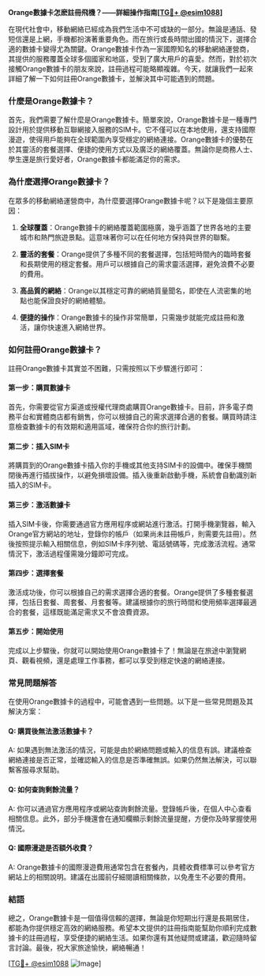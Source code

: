 **Orange數據卡怎麽註冊飛機？——詳細操作指南[[TG💪+ @esim1088](https://t.me/s/esim1088)]**

在現代社會中，移動網絡已經成為我們生活中不可或缺的一部分。無論是通話、發短信還是上網，手機都扮演著重要角色。而在旅行或長時間出國的情況下，選擇合適的數據卡變得尤為關鍵。Orange數據卡作為一家國際知名的移動網絡運營商，其提供的服務覆蓋全球多個國家和地區，受到了廣大用戶的喜愛。然而，對於初次接觸Orange數據卡的朋友來說，註冊過程可能略顯複雜。今天，就讓我們一起來詳細了解一下如何註冊Orange數據卡，並解決其中可能遇到的問題。

### **什麼是Orange數據卡？**

首先，我們需要了解什麼是Orange數據卡。簡單來說，Orange數據卡是一種專門設計用於提供移動互聯網接入服務的SIM卡。它不僅可以在本地使用，還支持國際漫遊，使得用戶能夠在全球範圍內享受穩定的網絡連接。Orange數據卡的優勢在於其靈活的套餐選擇、便捷的使用方式以及廣泛的網絡覆蓋。無論你是商務人士、學生還是旅行愛好者，Orange數據卡都能滿足你的需求。

### **為什麼選擇Orange數據卡？**

在眾多的移動網絡運營商中，為什麼要選擇Orange數據卡呢？以下是幾個主要原因：

1. **全球覆蓋**：Orange數據卡的網絡覆蓋範圍極廣，幾乎涵蓋了世界各地的主要城市和熱門旅遊景點。這意味著你可以在任何地方保持與世界的聯繫。
   
2. **靈活的套餐**：Orange提供了多種不同的套餐選擇，包括短時間內的臨時套餐和長期使用的穩定套餐。用戶可以根據自己的需求靈活選擇，避免浪費不必要的費用。

3. **高品質的網絡**：Orange以其穩定可靠的網絡質量聞名，即使在人流密集的地點也能保證良好的網絡體驗。

4. **便捷的操作**：Orange數據卡的操作非常簡單，只需幾步就能完成註冊和激活，讓你快速進入網絡世界。

### **如何註冊Orange數據卡？**

註冊Orange數據卡其實並不困難，只需按照以下步驟進行即可：

#### **第一步：購買數據卡**
首先，你需要從官方渠道或授權代理商處購買Orange數據卡。目前，許多電子商務平台和實體商店都有銷售，你可以根據自己的需求選擇合適的套餐。購買時請注意檢查數據卡的有效期和適用區域，確保符合你的旅行計劃。

#### **第二步：插入SIM卡**
將購買到的Orange數據卡插入你的手機或其他支持SIM卡的設備中。確保手機關閉後再進行插拔操作，以避免損壞設備。插入後重新啟動手機，系統會自動識別新插入的SIM卡。

#### **第三步：激活數據卡**
插入SIM卡後，你需要通過官方應用程序或網站進行激活。打開手機瀏覽器，輸入Orange官方網站的地址，登錄你的帳戶（如果尚未註冊帳戶，則需要先註冊）。然後按照提示輸入相關信息，例如SIM卡序列號、電話號碼等，完成激活流程。通常情況下，激活過程僅需幾分鐘即可完成。

#### **第四步：選擇套餐**
激活成功後，你可以根據自己的需求選擇合適的套餐。Orange提供了多種套餐選擇，包括日套餐、周套餐、月套餐等。建議根據你的旅行時間和使用頻率選擇最適合的套餐，這樣既能滿足需求又不會浪費資源。

#### **第五步：開始使用**
完成以上步驟後，你就可以開始使用Orange數據卡了！無論是在旅途中瀏覽網頁、觀看視頻，還是處理工作事務，都可以享受到穩定快速的網絡連接。

### **常見問題解答**

在使用Orange數據卡的過程中，可能會遇到一些問題。以下是一些常見問題及其解決方案：

#### **Q: 購買後無法激活數據卡？**
A: 如果遇到無法激活的情況，可能是由於網絡問題或輸入的信息有誤。建議檢查網絡連接是否正常，並確認輸入的信息是否準確無誤。如果仍然無法解決，可以聯繫客服尋求幫助。

#### **Q: 如何查詢剩餘流量？**
A: 你可以通過官方應用程序或網站查詢剩餘流量。登錄帳戶後，在個人中心查看相關信息。此外，部分手機還會在通知欄顯示剩餘流量提醒，方便你及時掌握使用情況。

#### **Q: 國際漫遊是否額外收費？**
A: Orange數據卡的國際漫遊費用通常包含在套餐內，具體收費標準可以參考官方網站上的相關說明。建議在出國前仔細閱讀相關條款，以免產生不必要的費用。

### **結語**

總之，Orange數據卡是一個值得信賴的選擇，無論是你短期出行還是長期居住，都能為你提供穩定高效的網絡服務。希望本文提供的註冊指南能幫助你順利完成數據卡的註冊過程，享受便捷的網絡生活。如果你還有其他疑問或建議，歡迎隨時留言討論。最後，祝大家旅途愉快，網絡暢通！

[[TG💪+ @esim1088](https://t.me/s/esim1088) ![Image](https://i.postimg.cc/4NQfJmqS/Snipaste-2025-05-13-00-14-12.png)]
